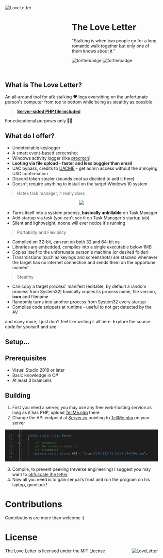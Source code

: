 ﻿﻿<div>
  <img width="220" height="210" align="left" src="https://i.ibb.co/1XbwZfX/image-removebg-preview-5.png" alt="LoveLetter"/>
  <br>
  <h1>The Love Letter</h1>
  <p>"Stalking is when two people go for a long romantic walk together but only one of them knows about it."</p>
</div>

![forthebadge](https://forthebadge.com/images/badges/built-with-love.svg)
![forthebadge](https://forthebadge.com/images/badges/made-with-reason.svg)

<br/>

## What is The Love Letter?
An all-around tool for afk stalking ❤️ logs everything on the unfortunate person's computer from top to bottom while being as stealthy as possible

> [**Server-sided PHP file included**](Server/TellMe.php)

For educational purposes only 🤷‍♀️
## What do I offer?
- Undetectable keylogger
- A smart event-based screenshot
- Windows activity logger (like [procmon](https://docs.microsoft.com/en-us/sysinternals/downloads/procmon))
- **Looting via file upload - faster and less buggier than email**
- UAC bypass, credits to [UACME](https://github.com/hfiref0x/UACME) - get admin access without the annoying UAC confirmation
- Discord token stealer (sounds cool so decided to add it here)
- Doesn't require anything to install on the target Windows 10 system
> Hates task manager, it really does
<p align="center">
 <img src="Repo/Images/Animation.gif"/>
</p>

- Turns itself into a system process, **basically unkillable** on Task Manager
- Add startup via task (you can't see it on Task Manager's startup tab)
- Silent and lightweight, noone will ever notice it's running
> Portability and Flexibility
- Compiled on 32-bit, can run on both 32 and 64-bit os
- Libraries are embedded, compiles into a single executable below 1MB
- Copies itself to the unfortunate person's machine (or desired folder)
- Transmissions (such as keylogs and screenshots) are stacked whenever the target has no internet connection and sends them on the opportune moment
> Stealthy
- Can copy a target process' manifest (editable, by default a random process from System32) basically copies its process name, file version, **icon** and filename
- Randomly turns into another process from System32 every startup
- Compiles code snippets at runtime - useful to not get detected by the AV


and many more, I just don't feel like writing it all here. Explore the source code for yourself and see

## Setup...
## Prerequisites
- Visual Studio 2019 or later
- Basic knowledge in C#
- At least 3 braincells
## Building
1. First you need a server, you may use any free web-hosting service as long as it has PHP, upload [TellMe.php](Server/TellMe.php) there
2. Change the API endpoint at [Server.cs](Client/Communication/Server.cs) pointing to [TellMe.php](Server/TellMe.php) on your server
<p align="center">
 <img src="Repo/Images/0.png"/>
</p>

3. Compile, to prevent peeking (reverse engineering) I suggest you may want to [obfuscate the letter](https://github.com/yck1509/ConfuserEx) 
4. Now all you need is to gain senpai's trust and run the program on his laptop, goodluck!

# Contributions
Contributions are more than welcome :)
# License
The Love Letter is licensed under the MIT License
<img height="50" align="right" src="https://upload.wikimedia.org/wikipedia/commons/0/0c/MIT_logo.svg" alt="LoveLetter"/>
